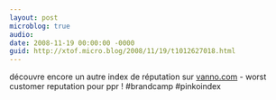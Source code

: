```yaml
---
layout: post
microblog: true
audio: 
date: 2008-11-19 00:00:00 -0000
guid: http://xtof.micro.blog/2008/11/19/t1012627018.html
---
```

découvre encore un autre index de réputation sur [vanno.com](http://vanno.com)  - worst customer reputation pour ppr ! #brandcamp #pinkoindex
